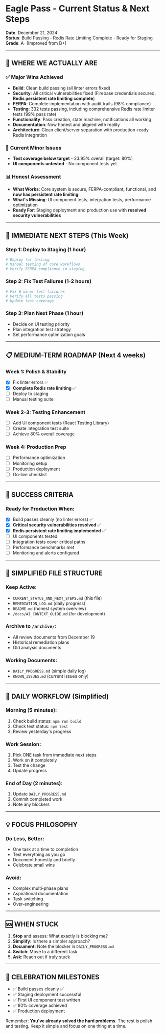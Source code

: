 # Eagle Pass - Current Status & Next Steps

**Date**: December 21, 2024  
**Status**: Build Passing - Redis Rate Limiting Complete - Ready for Staging  
**Grade**: A- (Improved from B+)

---

## 🎯 **WHERE WE ACTUALLY ARE**

### ✅ **Major Wins Achieved**
- **Build**: Clean build passing (all linter errors fixed)
- **Security**: All critical vulnerabilities fixed (Firebase credentials secured, **Redis persistent rate limiting complete**)
- **FERPA**: Complete implementation with audit trails (98% compliance)
- **Testing**: 332 tests passing, including comprehensive Redis rate limiter tests (99% pass rate)
- **Functionality**: Pass creation, state machine, notifications all working
- **Documentation**: Now honest and aligned with reality
- **Architecture**: Clean client/server separation with production-ready Redis integration

### 🔴 **Current Minor Issues**
- **Test coverage below target** - 23.95% overall (target: 80%)
- **UI components untested** - No component tests yet

### 📊 **Honest Assessment**
- **What Works**: Core system is secure, FERPA-compliant, functional, and **now has persistent rate limiting**
- **What's Missing**: UI component tests, integration tests, performance optimization
- **Ready For**: Staging deployment and production use with **resolved security vulnerabilities**

---

## 🚀 **IMMEDIATE NEXT STEPS (This Week)**

### Step 1: Deploy to Staging (1 hour)
```bash
# Deploy for testing
# Manual testing of core workflows
# Verify FERPA compliance in staging
```

### Step 2: Fix Test Failures (1-2 hours)
```bash
# Fix 6 minor test failures
# Verify all tests passing
# Update test coverage
```

### Step 3: Plan Next Phase (1 hour)
- Decide on UI testing priority
- Plan integration test strategy
- Set performance optimization goals

---

## 📋 **MEDIUM-TERM ROADMAP (Next 4 weeks)**

### Week 1: Polish & Stability
- [x] Fix linter errors ✅
- [x] **Complete Redis rate limiting** ✅
- [ ] Deploy to staging
- [ ] Manual testing suite

### Week 2-3: Testing Enhancement
- [ ] Add UI component tests (React Testing Library)
- [ ] Create integration test suite
- [ ] Achieve 80% overall coverage

### Week 4: Production Prep
- [ ] Performance optimization
- [ ] Monitoring setup
- [ ] Production deployment
- [ ] Go-live checklist

---

## 🎯 **SUCCESS CRITERIA**

### Ready for Production When:
- [x] Build passes cleanly (no linter errors) ✅
- [x] **Critical security vulnerabilities resolved** ✅
- [x] **Redis persistent rate limiting implemented** ✅
- [ ] UI components tested
- [ ] Integration tests cover critical paths
- [ ] Performance benchmarks met
- [ ] Monitoring and alerts configured

---

## 📁 **SIMPLIFIED FILE STRUCTURE**

### Keep Active:
- `CURRENT_STATUS_AND_NEXT_STEPS.md` (this file)
- `REMEDIATION_LOG.md` (daily progress)
- `README.md` (honest system overview)
- `/docs/AI_CONTEXT_GUIDE.md` (for development)

### Archive to `/archive/`:
- All review documents from December 19
- Historical remediation plans
- Old analysis documents

### Working Documents:
- `DAILY_PROGRESS.md` (simple daily log)
- `KNOWN_ISSUES.md` (current issues only)

---

## 🔄 **DAILY WORKFLOW (Simplified)**

### Morning (5 minutes):
1. Check build status: `npm run build`
2. Check test status: `npm test`
3. Review yesterday's progress

### Work Session:
1. Pick ONE task from immediate next steps
2. Work on it completely
3. Test the change
4. Update progress

### End of Day (2 minutes):
1. Update `DAILY_PROGRESS.md`
2. Commit completed work
3. Note any blockers

---

## 💡 **FOCUS PHILOSOPHY**

### Do Less, Better:
- One task at a time to completion
- Test everything as you go
- Document honestly and briefly
- Celebrate small wins

### Avoid:
- Complex multi-phase plans
- Aspirational documentation
- Task switching
- Over-engineering

---

## 🆘 **WHEN STUCK**

1. **Stop** and assess: What exactly is blocking me?
2. **Simplify**: Is there a simpler approach?
3. **Document**: Note the blocker in `DAILY_PROGRESS.md`
4. **Switch**: Move to a different task
5. **Ask**: Reach out if truly stuck

---

## 🎉 **CELEBRATION MILESTONES**

- ✅ Build passes cleanly ✅
- ✅ Staging deployment successful
- ✅ First UI component test written
- ✅ 80% coverage achieved
- ✅ Production deployment

Remember: **You've already solved the hard problems.** The rest is polish and testing. Keep it simple and focus on one thing at a time. 
